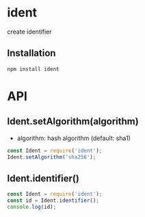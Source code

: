 
# ident

create identifier

## Installation

```
npm install ident
```

# API

## Ident.setAlgorithm(algorithm)

- algorithm: hash algorithm (default: sha1)

```javascript
const Ident = require('ident');
Ident.setAlgorithm('sha256');
```

## Ident.identifier()

```javascript
const Ident = require('ident');
const id = Ident.identifier();
console.log(id);
```
